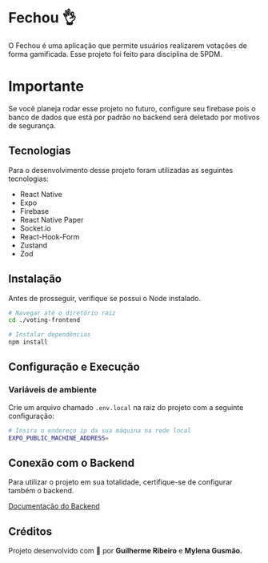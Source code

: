 # Fechou 👌

O Fechou é uma aplicação que permite usuários realizarem votações de forma gamificada. Esse projeto foi feito para disciplina de 5PDM.

# Importante
Se você planeja rodar esse projeto no futuro, configure seu firebase pois o banco de dados que está por padrão no backend será deletado por motivos de segurança.

## Tecnologias

Para o desenvolvimento desse projeto foram utilizadas as seguintes tecnologias:

- React Native
- Expo
- Firebase
- React Native Paper
- Socket.io
- React-Hook-Form
- Zustand
- Zod

## Instalação

Antes de prosseguir, verifique se possui o Node instalado.

```bash
# Navegar até o diretório raiz
cd ./voting-frontend

# Instalar dependências
npm install
```

## Configuração e Execução

### Variáveis de ambiente
Crie um arquivo chamado ``.env.local`` na raiz do projeto com a seguinte configuração:

```bash
# Insira o endereço ip da sua máquina na rede local
EXPO_PUBLIC_MACHINE_ADDRESS= 
```

## Conexão com o Backend
Para utilizar o projeto em sua totalidade, certifique-se de configurar também o backend.

[Documentação do Backend](https://github.com/Niwau/voting-backend)

## Créditos
Projeto desenvolvido com 💙 por **Guilherme Ribeiro** e **Mylena Gusmão.**
